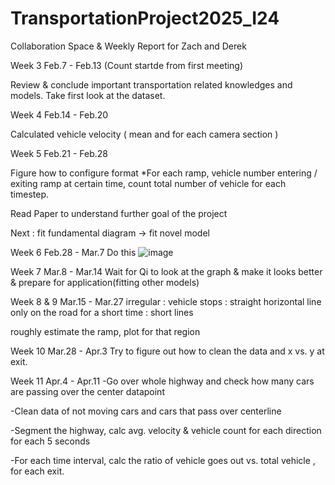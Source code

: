 # TransportationProject2025_I24

Collaboration Space & Weekly Report for Zach and Derek

Week 3  Feb.7 - Feb.13 (Count startde from first meeting) 

Review & conclude important transportation related knowledges and models.
Take first look at the dataset.



Week 4 Feb.14 - Feb.20

Calculated vehicle velocity ( mean and for each camera section )



Week 5 Feb.21 - Feb.28

Figure how to configure format 
*For each ramp, vehicle number entering / exiting ramp at certain time, count total number of vehicle for each timestep.

Read Paper to understand further goal of the project

Next : fit fundamental diagram -> fit novel model

Week 6 Feb.28 - Mar.7
Do this
![image](https://github.com/user-attachments/assets/6298089d-0271-4cf2-a6b6-90d078cf2dc4)

Week 7 Mar.8 - Mar.14
Wait for Qi to look at the graph & make it looks better & prepare for application(fitting other models)

Week 8 & 9 Mar.15 - Mar.27
irregular :  vehicle stops : straight horizontal line
only on the road for a short time : short lines

roughly estimate the ramp, plot for that region 

Week 10 Mar.28 - Apr.3
Try to figure out how to clean the data and x vs. y at exit.

Week 11 Apr.4 - Apr.11
-Go over whole highway and check how many cars are passing over the center datapoint

-Clean data of not moving cars and cars that pass over centerline

-Segment the highway, calc avg. velocity & vehicle count for each direction for each 5 seconds

-For each time interval, calc the ratio of vehicle goes out  vs. total vehicle , for each exit.
 
